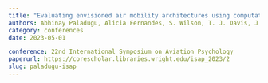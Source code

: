 ```yaml
---
title: "Evaluating envisioned air mobility architectures using computational simulations of work"
authors: Abhinay Paladugu, Alicia Fernandes, S. Wilson, T. J. Davis, J. Lichty, & Martijn IJtsma
category: conferences
date: 2023-05-01

conference: 22nd International Symposium on Aviation Psychology
paperurl: https://corescholar.libraries.wright.edu/isap_2023/2
slug: paladugu-isap
---
```


